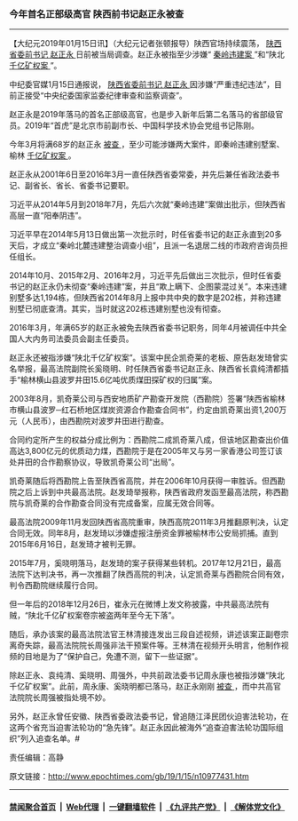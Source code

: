 ### 今年首名正部级高官 陕西前书记赵正永被查
------------------------

<p>
 【大纪元2019年01月15日讯】（大纪元记者张顿报导）陕西官场持续震荡，
 <a href="http://www.epochtimes.com/gb/tag/%E9%99%95%E8%A5%BF%E7%9C%81%E5%A7%94%E5%89%8D%E4%B9%A6%E8%AE%B0.html">
  陕西省委前书记
 </a>
 <a href="http://www.epochtimes.com/gb/tag/%E8%B5%B5%E6%AD%A3%E6%B0%B8.html">
  赵正永
 </a>
 日前被当局调查。赵正永被指至少涉嫌“
 <a href="http://www.epochtimes.com/gb/tag/%E7%A7%A6%E5%B2%AD%E8%BF%9D%E5%BB%BA%E6%A1%88.html">
  秦岭违建案
 </a>
 ”和“陕北
 <a href="http://www.epochtimes.com/gb/tag/%E5%8D%83%E4%BA%BF%E7%9F%BF%E6%9D%83%E6%A1%88.html">
  千亿矿权案
 </a>
 ”。
</p>
<p>
 中纪委官媒1月15日通报说，
 <a href="http://www.epochtimes.com/gb/tag/%E9%99%95%E8%A5%BF%E7%9C%81%E5%A7%94%E5%89%8D%E4%B9%A6%E8%AE%B0.html">
  陕西省委前书记
 </a>
 <a href="http://www.epochtimes.com/gb/tag/%E8%B5%B5%E6%AD%A3%E6%B0%B8.html">
  赵正永
 </a>
 因涉嫌“严重违纪违法”，目前正接受“中央纪委国家监委纪律审查和监察调查”。
</p>
<p>
 赵正永是2019年落马的首名正部级高官，也是步入新年后第二名落马的省部级官员。2019年“首虎”是北京市前副市长、中国科学技术协会党组书记陈刚。
</p>
<p>
 今年3月将满68岁的赵正永
 <a href="http://www.epochtimes.com/gb/tag/%E8%A2%AB%E6%9F%A5.html">
  被查
 </a>
 ，至少可能涉嫌两大案件，即秦岭违建别墅案、榆林
 <a href="http://www.epochtimes.com/gb/tag/%E5%8D%83%E4%BA%BF%E7%9F%BF%E6%9D%83%E6%A1%88.html">
  千亿矿权案
 </a>
 。
</p>
<p>
 赵正永从2001年6日至2016年3月一直任陕西省委常委，并先后兼任省政法委书记、副省长、省长、省委书记要职。
</p>
<p>
 习近平从2014年5月到2018年7月，先后六次就“秦岭违建”案做出批示，但陕西省高层一直“阳奉阴违”。
</p>
<p>
 习近平早在2014年5月13日做出第一次批示时，时任省委书记的赵正永直到20多天后，才成立“秦岭北麓违建整治调查小组”，且派一名退居二线的市政府咨询员担任组长。
</p>
<p>
 2014年10月、2015年2月、2016年2月，习近平先后做出三次批示，但时任省委书记的赵正永仍未彻查“秦岭违建”案，并且“欺上瞒下、企图蒙混过关”。本来违建别墅多达1,194栋，但陕西省2014年8月上报中共中央的数字是202栋，并称违建别墅已彻底查清。其实，当时就这202栋违建别墅也没有彻查。
</p>
<p>
 2016年3月，年满65岁的赵正永被免去陕西省委书记职务，同年4月被调任中共全国人大内务司法委员会副主任委员。
</p>
<p>
 赵正永还被指涉嫌“陕北千亿矿权案”。该案中民企凯奇莱的老板、原告赵发琦曾实名举报，最高法院副院长奚晓明、时任陕西省委书记赵正永、陕西省长袁纯清都插手“榆林横山县波罗井田15.6亿吨优质煤田探矿权的归属”案。
</p>
<p>
 2003年8月，凯奇莱公司与西安地质矿产勘查开发院（西勘院）签署“陕西省榆林市横山县波罗─红石桥地区煤炭资源合作勘查合同书”，约定由凯奇莱出资1,200万元（人民币），由西勘院对波罗井田进行勘查。
</p>
<p>
 合同约定所产生的权益分成比例为：西勘院二成凯奇莱八成，但该地区勘查出价值高达3,800亿元的优质动力煤，西勘院于是在2005年又与另一家香港公司签订该处井田的合作勘察协议，导致凯奇莱公司“出局”。
</p>
<p>
 凯奇莱随后将西勘院上告至陕西省高院，并在2006年10月获得一审胜诉。但西勘院之后上诉到中共最高法院。赵发琦举报称，陕西省政府发函至最高法院，称西勘院与凯奇莱的合作勘查合同没有完成备案，应属无效合同等。
</p>
<p>
 最高法院2009年11月发回陕西省高院重审，陕西高院2011年3月推翻原判决，认定合同无效。同年8月，赵发琦以涉嫌虚报注册资金罪被榆林市公安局抓捕。直到2015年6月16日，赵发琦才被判无罪。
</p>
<p>
 2015年7月，奚晓明落马，赵发琦的案子获得某些转机。2017年12月21日，最高法院下达判决书，再一次推翻了陕西高院的判决，认定凯奇莱与西勘院合同有效，判令西勘院继续履行合同。
</p>
<p>
 但一年后的2018年12月26日，崔永元在微博上发文称披露，中共最高法院有贼，“陕北千亿矿权案卷宗被盗两年至今无下落”。
</p>
<p>
 随后，承办该案的最高法院法官王林清接连发出三段自述视频，讲述该案正副卷宗离奇失踪，最高法院院长周强非法干预案件等。王林清在视频开头明言，他制作视频的目地是为了“保护自己，免遭不测，留下一些证据”。
</p>
<p>
 除赵正永、袁纯清、奚晓明、周强外，中共前政法委书记周永康也被指涉嫌“陕北千亿矿权案”。此前，周永康、奚晓明都已落马，赵正永刚刚
 <a href="http://www.epochtimes.com/gb/tag/%E8%A2%AB%E6%9F%A5.html">
  被查
 </a>
 ，而中共高官法院院长周强被指处境不妙。
</p>
<p>
 另外，赵正永曾任安徽、陕西省委政法委书记，曾追随江泽民团伙迫害法轮功，在这两个省充当迫害法轮功的“急先锋”。赵正永因此被海外“追查迫害法轮功国际组织”列入追查名单。#
</p>
<p>
 责任编辑：高静
</p>

原文链接：http://www.epochtimes.com/gb/19/1/15/n10977431.htm


------------------------
#### [禁闻聚合首页](https://github.com/gfw-breaker/banned-news/blob/master/README.md) &nbsp;|&nbsp; [Web代理](https://github.com/gfw-breaker/open-proxy/blob/master/README.md) &nbsp;|&nbsp; [一键翻墙软件](https://github.com/gfw-breaker/nogfw/blob/master/README.md) &nbsp;|&nbsp; [《九评共产党》](https://github.com/gfw-breaker/9ping.md/blob/master/README.md#九评之一评共产党是什么) &nbsp;|&nbsp; [《解体党文化》](https://github.com/gfw-breaker/jtdwh.md/blob/master/README.md#绪论)